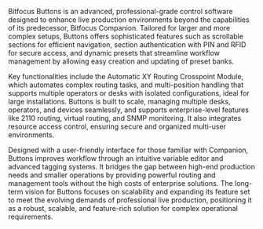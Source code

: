 Bitfocus Buttons is an advanced, professional-grade control software designed to enhance live production environments beyond the capabilities of its predecessor, Bitfocus Companion. Tailored for larger and more complex setups, Buttons offers sophisticated features such as scrollable sections for efficient navigation, section authentication with PIN and RFID for secure access, and dynamic presets that streamline workflow management by allowing easy creation and updating of preset banks.

Key functionalities include the Automatic XY Routing Crosspoint Module, which automates complex routing tasks, and multi-position handling that supports multiple operators or desks with isolated configurations, ideal for large installations. Buttons is built to scale, managing multiple desks, operators, and devices seamlessly, and supports enterprise-level features like 2110 routing, virtual routing, and SNMP monitoring. It also integrates resource access control, ensuring secure and organized multi-user environments.

Designed with a user-friendly interface for those familiar with Companion, Buttons improves workflow through an intuitive variable editor and advanced tagging systems. It bridges the gap between high-end production needs and smaller operations by providing powerful routing and management tools without the high costs of enterprise solutions. The long-term vision for Buttons focuses on scalability and expanding its feature set to meet the evolving demands of professional live production, positioning it as a robust, scalable, and feature-rich solution for complex operational requirements.